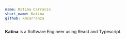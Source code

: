 ```yaml
---
name: Katina Carranza
short_name: Katina
github: kmcarranza
---
```


**Katina** is a Software Engineer using React and Typescript.